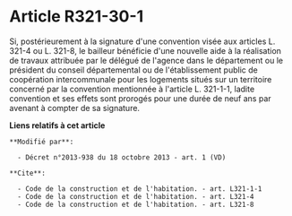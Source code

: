 # Article R321-30-1

Si, postérieurement à la signature d'une convention visée aux articles L. 321-4 ou L. 321-8, le bailleur bénéficie d'une
nouvelle aide à la réalisation de travaux attribuée par le délégué de l'agence dans le département ou le président du conseil
départemental ou de l'établissement public de coopération intercommunale pour les logements situés sur un territoire concerné
par la convention mentionnée à l'article L. 321-1-1, ladite convention et ses effets sont prorogés pour une durée de neuf ans
par avenant à compter de sa signature.

**Liens relatifs à cet article**

	**Modifié par**:

	  - Décret n°2013-938 du 18 octobre 2013 - art. 1 (VD)

	**Cite**:

	  - Code de la construction et de l'habitation. - art. L321-1-1
	  - Code de la construction et de l'habitation. - art. L321-4
	  - Code de la construction et de l'habitation. - art. L321-8
